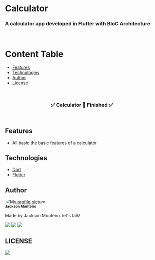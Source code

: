 # Calculator

### A calculator app developed in Flutter with BloC Architecture

<br/>

# Content Table

<!--ts-->

- [Features](#features)
- [Technologies](#tech)
- [Author](#author)
- [License](#license)
<!--te-->

<br/>

<h3 align="center">
    ✅ Calculator 📝 Finished ✅
</h3>

<br/>

<h2 id="features">Features</h2>

- All basic the basic features of a calculator


<h2 id="tech">Technologies</h2>

- [Dart](https://dart.dev/)
- [Flutter](https://flutter.dev/)

<h2 id="author">Author</h2>

<a href="#">
	<img style="border-radius: 50%;" src="https://avatars1.githubusercontent.com/u/54756984?s=60&v=4" alt="My profile picture"/>
 	<br/>
	<sub><b>Jackson Monteiro</b></sub></a> 
 </a>

Made by Jackson Monteiro. let's talk!

<a href="https://www.instagram.com/_jackson_monteiro/" target="_blank"><img src="https://img.shields.io/badge/-Instagram-%23E4405F?style=for-the-badge&logo=instagram&logoColor=white" target="_blank"></a>
<a href = "mailto:infor.jackson324@gmail.com"><img src="https://img.shields.io/badge/-Gmail-%23333?style=for-the-badge&logo=gmail&logoColor=white" target="_blank"></a>
<a href="https://www.linkedin.com/in/ojacksonmonteiro/" target="_blank"><img src="https://img.shields.io/badge/-LinkedIn-%230077B5?style=for-the-badge&logo=linkedin&logoColor=white" target="_blank"></a>

<h2 id="license">
    LICENSE
</h2>

<img src="https://img.shields.io/github/license/jacksonmonteiro/flutter_calculator_app?color=green&style=flat-square" />

